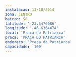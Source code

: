```yaml
---
instalacao: 13/10/2014
zona: CENTRO
bairro: Sé
latitude: '-23.5476086'
longitude: '-46.6364474'
local: 'Praça do Patriarca'
praca: 'PRAÇA DO PATRIARCA'
endereco: 'Praça do Patriarca'
capacidade: '100'
---
```

